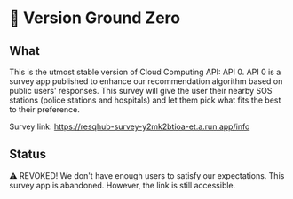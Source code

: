 # 🏁 Version Ground Zero
## What
This is the utmost stable version of Cloud Computing API: API 0. API 0 is a survey app published to enhance our recommendation algorithm based on public users' responses. This survey will give the user their nearby SOS stations (police stations and hospitals) and let them pick what fits the best to their preference.

Survey link: https://resqhub-survey-y2mk2btioa-et.a.run.app/info

## Status
⚠️ REVOKED! We don't have enough users to satisfy our expectations. This survey app is abandoned. However, the link is still accessible.














